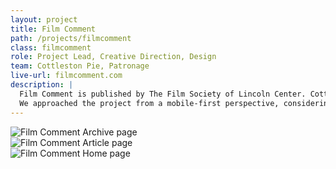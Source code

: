 ```yaml
---
layout: project
title: Film Comment
path: /projects/filmcomment
class: filmcomment
role: Project Lead, Creative Direction, Design
team: Cottleston Pie, Patronage
live-url: filmcomment.com
description: |
  Film Comment is published by The Film Society of Lincoln Center. Cottleston Pie was tasked with bringing this print magazine's online precense up to date with the print edition of the magazine. This included breaking the site down and considering what user's will be looking for in a print magazine's website. 
  We approached the project from a mobile-first perspective, considering the simplest for of the content to start and only adding additional content on larger screens when it made sense for the users.
---
```


<section class="project-description">
	<div class="hero">	
		<div class="container">
			<div class="project-example filmlinc ipad">
				<div class="screen-wrap">
					<img src="/img/projects/filmlinc.org-desktop-home.jpg" alt="" />
				</div>
			</div>
			<div class="project-example filmlinc iphone">
				<div class="screen-wrap">
					<img src="/img/projects/filmlinc.org-mobile-home.jpg" alt="" />
				</div>
			</div>
		</div>
	</div>
	</div>
</section>
<section class="project-expanded tri-screen">
	<div class="container">
		<div class="screen screen-1">
			<img src="/img/projects/filmcomment/fc-screen-archive.jpg" alt="Film Comment Archive page" />
		</div>
		<div class="screen screen-2">
			<img src="/img/projects/filmcomment/fc-screen-article.jpg" alt="Film Comment Article page" />
		</div>
		<div class="screen screen-3">
			<img src="/img/projects/filmcomment/fc-screen-home.jpg" alt="Film Comment Home page" />
		</div>
	</div>
</section>